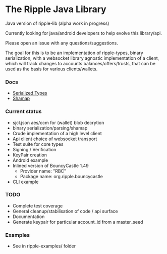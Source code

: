 The Ripple Java Library
===============

Java version of ripple-lib (alpha work in progress)

Currently looking for java/android developers to help evolve this library/api.

Please open an issue with any questions/suggestions.

The goal for this is to be an implementation of ripple-types, binary
serialization, with a websocket library agnostic implementation of a client,
which will track changes to accounts balances/offers/trusts, that can be used as
the basis for various clients/wallets.

### Docs

  - [Serialized Types](ripple-core/README.md)
  - [Shamap](ripple-core/src/main/java/com/ripple/core/types/shamap/README.md)

### Current status

  - sjcl.json aes/ccm for (wallet) blob decrytion
  - binary serialization/parsing/shamap
  - Crude implementation of a high level client
  - Api client choice of websocket transport
  - Test suite for core types
  - Signing / Verification
  - KeyPair creation
  - Android example
  - Inlined version of BouncyCastle 1.49
    - Provider name: "RBC"
    - Package name: org.ripple.bouncycastle
  - CLI example

### TODO
  - Complete test coverage
  - General cleanup/stabilisation of code / api surface
  - Documentation
  - Generate keypair for particular account_id from a master_seed

### Examples

  - See in ripple-examples/ folder
